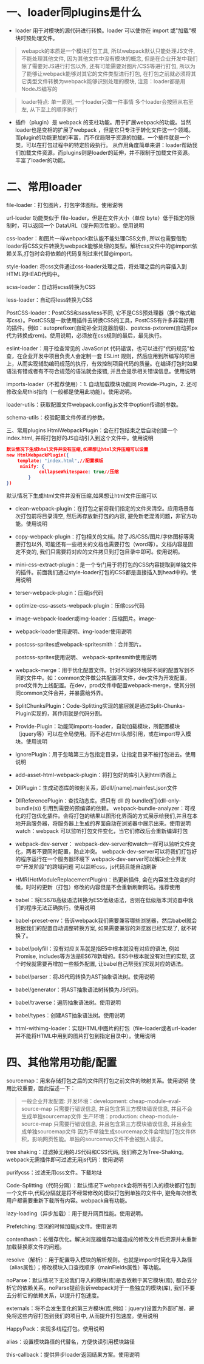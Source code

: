 # 一、loader同plugins是什么

- loader 用于对模块的源代码进行转换。loader 可以使你在 import 或"加载"模块时预处理文件。

> webapck的本质是一个模块打包工具, 所以webpack默认只能处理JS文件,不能处理其他文件,
> 因为其他文件中没有模块的概念, 但是在企业开发中我们除了需要对JS进行打包以外,
> 还有可能需要对图片/CSS等进行打包,  所以为了能够让webpack能够对其它的文件类型进行打包,
> 在打包之前就必须将其它类型文件转换为webpack能够识别处理的模块,
> 注意：loader都是用NodeJS编写的

> loader特点:
> 单一原则, 一个loader只做一件事情
> 多个loader会按照从右至左, 从下至上的顺序执行

- 插件（plugin）是 webpack 的支柱功能。用于扩展webpack的功能。当然loader也是变相的扩展了webpack ，但是它只专注于转化文件这一个领域。而plugin的功能更加的丰富，而不仅局限于资源的加载。一个插件就是一个类，可以在打包过程中的特定阶段执行。
  从作用角度简单来讲：loader帮助我们加载文件资源，而plugins则是loader的延伸，并不限制于加载文件资源。丰富了loader的功能。

# 二、常用loader

file-loader：打包图片，打包字体图标。使用说明

url-loader 功能类似于 file-loader，但是在文件大小（单位 byte）低于指定的限制时，可以返回一个 DataURL（提升网页性能）。使用说明

css-loader：和图片一样webpack默认能不能处理CSS文件, 所以也需要借助loader将CSS文件转换为webpack能够处理的类型。解析css文件中的@import依赖关系,打包时会将依赖的代码复制过来代替@import。

style-loader: 将css文件通过css-loader处理之后，将处理之后的内容插入到HTML的HEAD代码中。

scss-loader：自动将scss转换为CSS

less-loader：自动将less转换为CSS

PostCSS-loader：PostCSS和sass/less不同, 它不是CSS预处理器（换个格式编写css）。PostCSS是一款使用插件去转换CSS的工具，PostCSS有许多非常好用的插件。例如：autoprefixer(自动补全浏览器前缀)、postcss-pxtorem(自动把px代为转换成rem)。使用说明，必须放在css规则的最后，最先执行。

eslint-loader：用于检查常见的 JavaScript 代码错误，也可以进行"代码规范"检查，在企业开发中项目负责人会定制一套 ESLint 规则，然后应用到所编写的项目上，从而实现辅助编码规范的执行，有效控制项目代码的质量。在编译打包时如果语法有错或者有不符合规范的语法就会报错, 并且会提示相关错误信息。使用说明

imports-loader（不推荐使用）：1. 自动加载模块功能同 Provide-Plugin，2. 还可修改全局this指向（一般都是使用此功能）。使用说明。

loader-utils：获取配置文件webpack.config.js文件中option传递的参数。

schema-utils：校验配置文件传递的参数。


三、常用plugins
HtmlWebpackPlugin：会在打包结束之后自动创建一个index.html, 并将打包好的JS自动引入到这个文件中。使用说明

```json
默认情况下生成html文件并没有压缩,如果想让html文件压缩可以设置
new HtmlWebpackPlugin({
    template: "index.html",//配置模板
     minify: {
			collapseWhitespace: true//压缩
		}
})
```

默认情况下生成html文件并没有压缩,如果想让html文件压缩可以

- clean-webpack-plugin：在打包之前将我们指定的文件夹清空。应用场景每次打包前将目录清空, 然后再存放新打包的内容, 避免新老混淆问题，非官方功能。使用说明

- copy-webpack-plugin：打包相关的文档。除了JS/CSS/图片/字体图标等需要打包以外, 可能还有一些相关的文档也需要打包（word等）。文档内容是固定不变的, 我们只需要将对应的文件拷贝到打包目录中即可。使用说明。

- mini-css-extract-plugin：是一个专门用于将打包的CSS内容提取到单独文件的插件。前面我们通过style-loader打包的CSS都是直接插入到head中的。使用说明

- terser-webpack-plugin：压缩js代码

- optimize-css-assets-webpack-plugin：压缩css代码

- image-webpack-loader或img-loader：压缩图片。image-

- webpack-loader使用说明、img-loader使用说明

- postcss-sprites或webpack-spritesmith：合并图片。

  postcss-sprites使用说明、 webpack-spritesmith使用说明

- webpack-merge：用于优化配置文件。针对不同的环境将不同的配置写到不同的文件中。如：common文件做公共配置项文件，dev文件为开发配置，prod文件为上线配置。在dev，prod文件中配置webpack-merge，使其分别同common文件合并，并暴露给外界。

- SplitChunksPlugin：Code-Splitting实现的底层就是通过Split-Chunks-Plugin实现的，其作用就是代码分割。

- Provide-Plugin：功能同imports-loader，自动加载模块，所配置模块（jquery等）可以在全局使用。而不必在html头部引用，或在import导入模块。使用说明

- IgnorePlugin：用于忽略第三方包指定目录，让指定目录不被打包进去。使用说明

- add-asset-html-webpack-plugin：将打包好的库引入到html界面上

- DllPlugin：生成动态库的映射关系，即dll/[name].mainfest.json文件

- DllReferencePlugin：查找动态库。把只有 dll 的 bundle(们)(dll-only-bundle(s)) 引用到需要的预编译的依赖。
  webpack-bundle-analyzer：可视化的打包优化插件。会将打包的结果以图形化界面的方式展示给我们,并且在本地开启服务器，将服务器上生成的界面自动在浏览器中展示出来。使用说明
  watch：webpack 可以监听打包文件变化，当它们修改后会重新编译打包

- webpack-dev-server：
  webpack-dev-server和watch一样可以监听文件变化，两者不要同时配置，防止冲突。
  webpack-dev-server可以将我们打包好的程序运行在一个服务器环境下
  webpack-dev-server可以解决企业开发中"开发阶段"的跨域问题
  可以监听css，js代码且能自动刷新

- HMR(HotModuleReplacementPlugin)：热更新插件, 会在内容发生改变的时候，时时的更新（打包）修改的内容但是不会重新刷新网站。推荐使用

- babel：将ES678高级语法转换为ES5低级语法，否则在低级版本浏览器中我们的程序无法正确执行。使用说明

- babel-preset-env：告诉webpack我们需要兼容哪些浏览器，然后babel就会根据我们的配置自动调整转换方案, 如果需要兼容的浏览器已经实现了, 就不转换了。

- babel/polyfill：没有对应关系就是指E5中根本就没有对应的语法, 例如Promise, includes等方法是ES678新增的。ES5中根本就没有对应的实现, 这个时候就需要再增加一些额外配置, 让babel自己帮我们实现对应的语法。

- babel/parser：将JS代码转换为AST抽象语法树。使用说明

- babel/generator：将AST抽象语法树转换为JS代码。

- babel/traverse：遍历抽象语法树。使用说明

- babel/types：创建AST抽象语法树。使用说明

- html-withimg-loader：实现HTML中图片的打包（file-loader或者url-loader并不能将HTML中用到的图片打包到指定目录中）。使用说明
  

# 四、其他常用功能/配置

sourcemap：用来存储打包之后的文件同打包之前文件的映射关系。使用说明
使用比较重要，因此描述一下：

> 一般企业开发配置:
> 开发环境：development: cheap-module-eval-source-map
> 只需要行错误信息, 并且包含第三方模块错误信息, 并且不会生成单独sourcemap文件
> 生产环境：production: cheap-module-source-map
> 只需要行错误信息, 并且包含第三方模块错误信息, 并且会生成单独sourcemap文件
> 因为不单独生成sourcemap文件会增加打包文件体积，影响网页性能。单独的sourcemap文件不会被别人请求。

tree shaking：过滤掉无用的JS代码和CSS代码, 我们称之为Tree-Shaking。webpack无需插件即可过滤无用js代码：使用说明

purifycss：过滤无用css文件。下载地址

Code-Splitting（代码分隔）：默认情况下webpack会将所有引入的模块都打包到一个文件中,代码分隔就是将不经常修改的模块打包到单独的文件中, 避免每次修改用户都需要重新下载所有内容。webpack自有功能。

lazy-loading（异步加载）：用于提升网页性能。使用说明。

Prefetching: 空闲的时候加载js文件。使用说明

contenthash：长缓存优化。解决浏览器缓存功能造成的修改文件后资源并未重新加载替换原文件的问题。

resolve（解析）：用于配置导入模块的解析规则。也就是import时简化导入路径（alias属性）；修改模块入口查找顺序（mainFields属性）等功能。

noParse：默认情况下无论我们导入的模块(库)是否依赖于其它模块(库), 都会去分析它的依赖关系。noParse提前告诉webpack对于一些独立的模块(库), 我们不要去分析它的依赖关系，以提升打包速度。

externals：将不会发生变化的第三方模块(库,例如：jquery)设置为外部扩展，避免将这些内容打包到我们的项目中, 从而提升打包速度。使用说明

HappyPack：实现多线程打包。使用说明

alias：设置模块路径的代替名，方便快读引用模块路径

this-callback：提供异步loader返回结果方案。使用说明
